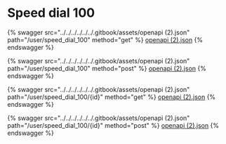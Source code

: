 # Speed dial 100

{% swagger src="../../../../../../.gitbook/assets/openapi (2).json" path="/user/speed_dial_100" method="get" %}
[openapi (2).json](<../../../../../../.gitbook/assets/openapi (2).json>)
{% endswagger %}

{% swagger src="../../../../../../.gitbook/assets/openapi (2).json" path="/user/speed_dial_100" method="post" %}
[openapi (2).json](<../../../../../../.gitbook/assets/openapi (2).json>)
{% endswagger %}

{% swagger src="../../../../../../.gitbook/assets/openapi (2).json" path="/user/speed_dial_100/{id}" method="get" %}
[openapi (2).json](<../../../../../../.gitbook/assets/openapi (2).json>)
{% endswagger %}

{% swagger src="../../../../../../.gitbook/assets/openapi (2).json" path="/user/speed_dial_100/{id}" method="post" %}
[openapi (2).json](<../../../../../../.gitbook/assets/openapi (2).json>)
{% endswagger %}
